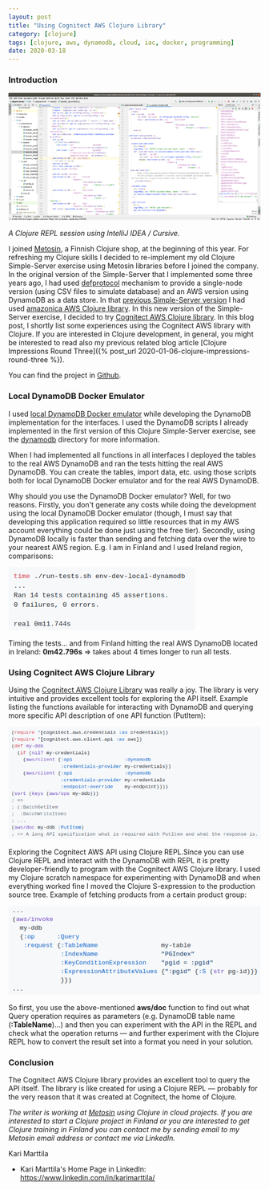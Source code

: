 ```yaml
---
layout: post
title: "Using Cognitect AWS Clojure Library"
category: [clojure]
tags: [clojure, aws, dynamodb, cloud, iac, docker, programming]
date: 2020-03-18
---
```


### Introduction

![](/img/2020-03-18-using-cognitect-aws-clojure-library_img_1.png)

*A Clojure REPL session using IntelliJ IDEA / Cursive.*

I joined [Metosin](https://www.metosin.fi/en/), a Finnish Clojure shop, at the beginning of this year. For refreshing my Clojure skills I decided to re-implement my old Clojure Simple-Server exercise using Metosin libraries before I joined the company. In the original version of the Simple-Server that I implemented some three years ago, I had used [defprotocol](https://clojuredocs.org/clojure.core/defprotocol) mechanism to provide a single-node version (using CSV files to simulate database) and an AWS version using DynamoDB as a data store. In that [previous Simple-Server version](https://github.com/karimarttila/clojure/tree/master/clj-ring-cljs-reagent-demo/simple-server) I had used [amazonica AWS Clojure library](https://github.com/mcohen01/amazonica). In this new version of the Simple-Server exercise, I decided to try [Cognitect AWS Clojure library](https://github.com/cognitect-labs/aws-api). In this blog post, I shortly list some experiences using the Cognitect AWS library with Clojure. If you are interested in Clojure development, in general, you might be interested to read also my previous related blog article [Clojure Impressions Round Three]({% post_url 2020-01-06-clojure-impressions-round-three %}).

You can find the project in [Github](https://github.com/karimarttila/clojure/tree/master/webstore-demo/simple-server).

### Local DynamoDB Docker Emulator

I used [local DynamoDB Docker emulator](https://hub.docker.com/r/amazon/dynamodb-local/) while developing the DynamoDB implementation for the interfaces. I used the DynamoDB scripts I already implemented in the first version of this Clojure Simple-Server exercise, see the [dynamodb](https://github.com/karimarttila/clojure/tree/master/clj-ring-cljs-reagent-demo/simple-server/dynamodb) directory for more information.

When I had implemented all functions in all interfaces I deployed the tables to the real AWS DynamoDB and ran the tests hitting the real AWS DynamoDB. You can create the tables, import data, etc. using those scripts both for local DynamoDB Docker emulator and for the real AWS DynamoDB.

Why should you use the DynamoDB Docker emulator? Well, for two reasons. Firstly, you don't generate any costs while doing the development using the local DynamoDB Docker emulator (though, I must say that developing this application required so little resources that in my AWS account everything could be done just using the free tier). Secondly, using DynamoDB locally is faster than sending and fetching data over the wire to your nearest AWS region. E.g. I am in Finland and I used Ireland region, comparisons:

![](/img/2020-03-18-using-cognitect-aws-clojure-library_img_2.png)

Timing the tests... and from Finland hitting the real AWS DynamoDB located in Ireland: **0m42.796s** => takes about 4 times longer to run all tests.

### Using Cognitect AWS Clojure Library

Using the [Cognitect AWS Clojure Library](https://github.com/cognitect-labs/aws-api) was really a joy. The library is very intuitive and provides excellent tools for exploring the API itself. Example listing the functions available for interacting with DynamoDB and querying more specific API description of one API function (PutItem):

![](/img/2020-03-18-using-cognitect-aws-clojure-library_img_3.png)

Exploring the Cognitect AWS API using Clojure REPL.Since you can use Clojure REPL and interact with the DynamoDB with REPL it is pretty developer-friendly to program with the Cognitect AWS Clojure library. I used my Clojure scratch namespace for experimenting with DynamoDB and when everything worked fine I moved the Clojure S-expression to the production source tree. Example of fetching products from a certain product group:

![](/img/2020-03-18-using-cognitect-aws-clojure-library_img_4.png)

So first, you use the above-mentioned **aws/doc** function to find out what Query operation requires as parameters (e.g. DynamoDB table name (**:TableName**)…) and then you can experiment with the API in the REPL and check what the operation returns — and further experiment with the Clojure REPL how to convert the result set into a format you need in your solution.

### Conclusion

The Cognitect AWS Clojure library provides an excellent tool to query the API itself. The library is like created for using a Clojure REPL — probably for the very reason that it was created at Cognitect, the home of Clojure.

*The writer is working at [Metosin](https://www.metosin.fi/) using Clojure in cloud projects. If you are interested to start a Clojure project in Finland or you are interested to get Clojure training in Finland you can contact me by sending email to my Metosin email address or contact me via LinkedIn.*

Kari Marttila

* Kari Marttila's Home Page in LinkedIn: <https://www.linkedin.com/in/karimarttila/>
